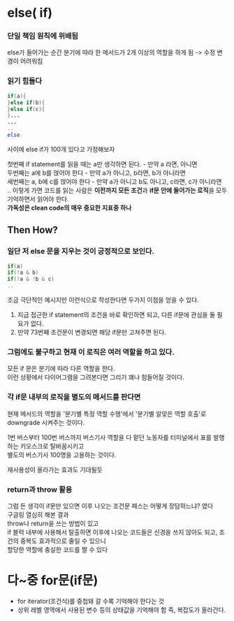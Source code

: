 # else( if)
### 단일 책임 원칙에 위배됨
 else가 들어가는 순간 분기에 따라 한 메서드가 2개 이상의 역할을 하게 됨 -> 수정 변경이 어려워짐
### 읽기 힘들다
```java
if(a){
}else if(b){
}else if(c){
}...
...
..
else
```
사이에 else if가 100개 있다고 가정해보자  

첫번째 if statement를 읽을 때는 a만 생각하면 된다. - 만약 a 라면, 아니면  
두번째는 a에 b를 얹어야 한다 - 만약 a가 아니고, b라면, b가 아니라면  
세번째는 a, b에 c를 얹어야 한다 - 만약 a가 아니고 b도 아니고, c라면, c가 아니라면  
..
이렇게 가면 코드를 읽는 사람은 **이전까지 모든 조건**과 **if문 안에 들어가는 로직**을 모두 기억하면서 읽어야 한다.  
**가독성은 clean code의 매우 중요한 지표중 하나**

## Then How?

### 일단 저 else 문을 지우는 것이 긍정적으로 보인다.
```java
if(a)
if(!a & b)
if(!a & !b & c)
..
```
조금 극단적인 예시지만 이런식으로 작성한다면 두가지 이점을 얻을 수 있다.  
1. 지금 접근한 if statement의 조건을 바로 확인하면 되고, 다른 if문에 관심을 둘 필요가 없다.
2. 만약 73번째 조건문이 변경되면 해당 if문만 고쳐주면 된다.

### 그럼에도 불구하고 현재 이 로직은 여러 역할을 하고 있다.
모든 if 문은 분기에 따라 다른 역할을 한다.  
이런 상황에서 다이어그램을 그려본다면 그리기 꽤나 힘들어질 것이다.  

### 각 if문 내부의 로직을 별도의 메서드를 판다면
현재 메서드의 역할을 '분기별 특정 역할 수행'에서 '분기별 알맞은 역할 호출'로 downgrade 시켜주는 것이다.  

1번 버스부터 100번 버스까지 버스기사 역할을 다 맡던 노동자를 터미널에서 표를 발행하는 키오스크로 탈바꿈시키고  
별도의 버스기사 100명을 고용하는 것이다.  

재사용성이 올라가는 효과도 기대될듯

### return과 throw 활용
그럼 든 생각이 if문만 있으면 이후 나오는 조건문 패스는 어떻게 장담하느냐? 였다  
구글링 열심히 해본 결과  
throw나 return을 쓰는 방법이 있고  
if 블럭 내부에 사용해서 탈출하면 이후에 나오는 코드들은 신경을 쓰지 않아도 되고, 조건의 중복도 효과적으로 줄일 수 있으니  
할당한 역할에 충실한 코드를 짤 수 있다  

# 다~중 for문(if문)
 - for iterator(조건식)를 중첩돼 갈 수록 기억해야 한다는 것
 - 상위 레벨 영역에서 사용된 변수 등의 상태값을 기억해야 함
즉, 복잡도가 올라간다.
